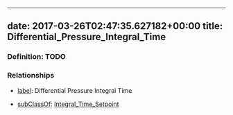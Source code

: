 
---
date: 2017-03-26T02:47:35.627182+00:00
title: Differential_Pressure_Integral_Time
---
### Definition: TODO

### Relationships

* [label](http://www.w3.org/2000/01/rdf-schema#label): Differential Pressure Integral Time

* [subClassOf](http://www.w3.org/2000/01/rdf-schema#subClassOf): [Integral_Time_Setpoint](https://brickschema.org/schema/1.0/Brick#Integral_Time_Setpoint)

